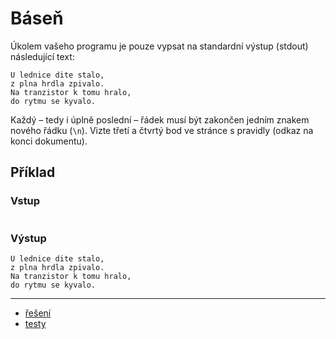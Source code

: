 # Báseň

Úkolem vašeho programu je pouze vypsat na standardní výstup (stdout) následující text:

```
U lednice dite stalo,
z plna hrdla zpivalo.
Na tranzistor k tomu hralo,
do rytmu se kyvalo.
```

Každý – tedy i úplně poslední – řádek musí být zakončen jedním znakem nového řádku (`\n`). Vizte třetí a čtvrtý bod ve
stránce s pravidly (odkaz na konci dokumentu).

## Příklad

### Vstup

```
```

### Výstup

```
U lednice dite stalo,
z plna hrdla zpivalo.
Na tranzistor k tomu hralo,
do rytmu se kyvalo.
```

---

- [řešení](/ulohy/02-basen/reseni)
- [testy](/ulohy/02-basen/testy)
